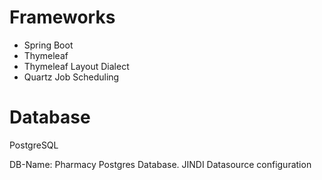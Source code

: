 

# Frameworks
* Spring Boot
* Thymeleaf
* Thymeleaf Layout Dialect
* Quartz Job Scheduling

# Database
PostgreSQL

DB-Name: Pharmacy
Postgres Database.
JINDI Datasource configuration
